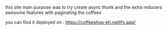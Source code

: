 this site main purpose was to try create async thunk and the extra reducers awesome features with paginating the coffees

you can find it deployed on : https://coffeeshop-kh.netlify.app/
